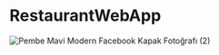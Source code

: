 # RestaurantWebApp

![Pembe Mavi Modern Facebook Kapak Fotoğrafı (2)](https://user-images.githubusercontent.com/110422737/230235419-9253ed3d-771d-4b96-b7d1-bd1cb7c0f84a.png)


